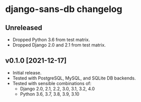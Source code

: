 # django-sans-db changelog

## Unreleased

- Dropped Python 3.6 from test matrix.
- Dropped Django 2.0 and 2.1 from test matrix.

## v0.1.0 [2021-12-17]

- Initial release.
- Tested with PostgreSQL, MySQL, and SQLite DB backends.
- Tested with sensible combinations of:
  - Django 2.0, 2.1, 2.2, 3.0, 3.1, 3.2, 4.0
  - Python 3.6, 3.7, 3.8, 3.9, 3.10
